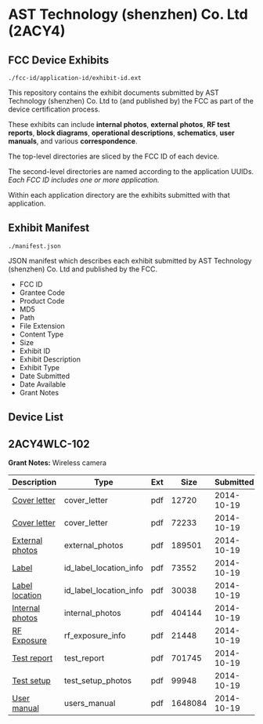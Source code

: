 # AST Technology (shenzhen) Co. Ltd (2ACY4)
## FCC Device Exhibits

```
./fcc-id/application-id/exhibit-id.ext
```

This repository contains the exhibit documents submitted by AST Technology (shenzhen) Co. Ltd to (and published by) the FCC as part of the device certification process.

These exhibits can include **internal photos**, **external photos**, **RF test reports**, **block diagrams**, **operational descriptions**, **schematics**, **user manuals**, and various **correspondence**.

The top-level directories are sliced by the FCC ID of each device.

The second-level directories are named according to the application UUIDs. *Each FCC ID includes one or more application.*

Within each application directory are the exhibits submitted with that application. 

## Exhibit Manifest

```
./manifest.json
```

JSON manifest which describes each exhibit submitted by AST Technology (shenzhen) Co. Ltd and published by the FCC.

- FCC ID
- Grantee Code
- Product Code
- MD5
- Path
- File Extension
- Content Type
- Size
- Exhibit ID
- Exhibit Description
- Exhibit Type
- Date Submitted
- Date Available
- Grant Notes

## Device List
## 2ACY4WLC-102
**Grant Notes:** Wireless camera

| Description | Type | Ext | Size | Submitted | Available |
| ----------- | ---- | --- | ---- | --------- | --------- |
| [Cover letter](2ACY4WLC-102/c4bbe2a5d0e460323ef30cc08d3705fc/2421876.pdf) | cover_letter | pdf | 12720 | 2014-10-19 | 2014-10-19 |
| [Cover letter](2ACY4WLC-102/c4bbe2a5d0e460323ef30cc08d3705fc/2421877.pdf) | cover_letter | pdf | 72233 | 2014-10-19 | 2014-10-19 |
| [External photos](2ACY4WLC-102/c4bbe2a5d0e460323ef30cc08d3705fc/2421878.pdf) | external_photos | pdf | 189501 | 2014-10-19 | 2014-10-19 |
| [Label](2ACY4WLC-102/c4bbe2a5d0e460323ef30cc08d3705fc/2421879.pdf) | id_label_location_info | pdf | 73552 | 2014-10-19 | 2014-10-19 |
| [Label location](2ACY4WLC-102/c4bbe2a5d0e460323ef30cc08d3705fc/2421880.pdf) | id_label_location_info | pdf | 30038 | 2014-10-19 | 2014-10-19 |
| [Internal photos](2ACY4WLC-102/c4bbe2a5d0e460323ef30cc08d3705fc/2421881.pdf) | internal_photos | pdf | 404144 | 2014-10-19 | 2014-10-19 |
| [RF Exposure](2ACY4WLC-102/c4bbe2a5d0e460323ef30cc08d3705fc/2421883.pdf) | rf_exposure_info | pdf | 21448 | 2014-10-19 | 2014-10-19 |
| [Test report](2ACY4WLC-102/c4bbe2a5d0e460323ef30cc08d3705fc/2421885.pdf) | test_report | pdf | 701745 | 2014-10-19 | 2014-10-19 |
| [Test setup](2ACY4WLC-102/c4bbe2a5d0e460323ef30cc08d3705fc/2421886.pdf) | test_setup_photos | pdf | 99948 | 2014-10-19 | 2014-10-19 |
| [User manual](2ACY4WLC-102/c4bbe2a5d0e460323ef30cc08d3705fc/2421887.pdf) | users_manual | pdf | 1648084 | 2014-10-19 | 2014-10-19 |
